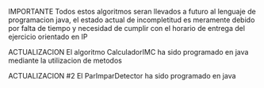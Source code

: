 IMPORTANTE
Todos estos algoritmos seran llevados a futuro al lenguaje de programacion java, el estado actual de incompletitud es meramente debido por falta de tiempo y necesidad de cumplir con el horario de entrega del ejercicio orientado en IP



ACTUALIZACION
El algoritmo CalculadorIMC ha sido programado en java mediante la utilizacion de metodos


ACTUALIZACION #2
El ParImparDetector ha sido programado en java
